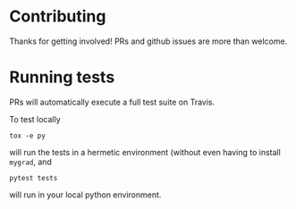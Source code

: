 # Contributing
Thanks for getting involved! PRs and github issues are more than welcome.

# Running tests
PRs will automatically execute a full test suite on Travis.

To test locally

```shell
tox -e py
```

will run the tests in a hermetic environment (without even having to install `mygrad`, and

```shell
pytest tests
```

will run in your local python environment.
